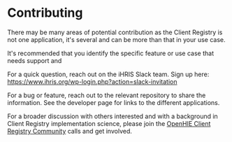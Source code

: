# Contributing

There may be many areas of potential contribution as the Client Registry is not one application, it's several and can be more than that in your use case.

It's recommended that you identify the specific feature or use case that needs support and 

For a quick question, reach out on the iHRIS Slack team. Sign up here: https://www.ihris.org/wp-login.php?action=slack-invitation

For a bug or feature, reach out to the relevant repository to share the information. See the developer page for links to the different applications.

For a broader discussion with others interested and with a background in Client Registry implementation science, please join the [OpenHIE Client Registry Community](https://discourse.ohie.org) calls and get involved.


